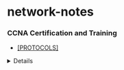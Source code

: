 # network-notes
### CCNA Certification and Training

* <summary> <a href="https://github.com/atakandenzakdmr/network-notes/blob/4be186ff3a107ca5bbd08bf63482ef02611df0fc/protocols/README.md" link="green"> [PROTOCOLS] </a> </summary> 
<details>
https://github.com/atakandenzakdmr/network-notes/blob/a12d39f3496f657217d98c0274f8e8adcdc2aae7/protocols/RIPng/README.md
<details>
